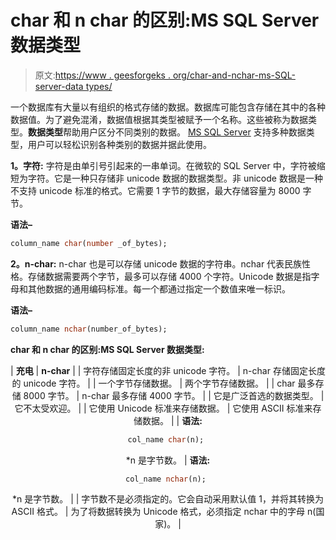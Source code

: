 # char 和 n char 的区别:MS SQL Server 数据类型

> 原文:[https://www . geesforgeks . org/char-and-nchar-ms-SQL-server-data types/](https://www.geeksforgeeks.org/difference-between-char-and-nchar-ms-sql-server-datatypes/)

一个数据库有大量以有组织的格式存储的数据。数据库可能包含存储在其中的各种数据值。为了避免混淆，数据值根据其类型被赋予一个名称。这些被称为数据类型。**数据类型**帮助用户区分不同类别的数据。 [MS SQL Server](https://www.geeksforgeeks.org/introduction-of-ms-sql-server/) 支持多种数据类型，用户可以轻松识别各种类别的数据并据此使用。

**1。字符:**
字符是由单引号引起来的一串单词。在微软的 SQL Server 中，字符被缩短为字符。它是一种只存储非 unicode 数据的数据类型。非 unicode 数据是一种不支持 unicode 标准的格式。它需要 1 字节的数据，最大存储容量为 8000 字节。

**语法–**

```sql
column_name char(number _of_bytes);

```

**2。n-char:**
n-char 也是可以存储 unicode 数据的字符串。nchar 代表民族性格。存储数据需要两个字节，最多可以存储 4000 个字符。Unicode 数据是指字母和其他数据的通用编码标准。每一个都通过指定一个数值来唯一标识。

**语法–**

```sql
column_name nchar(number_of_bytes);

```

**char 和 n char 的区别:MS SQL Server 数据类型:**

<center>

| **充电** | **n-char** |
| 字符存储固定长度的非 unicode 字符。 | n-char 存储固定长度的 unicode 字符。 |
| 一个字节存储数据。 | 两个字节存储数据。 |
| char 最多存储 8000 字节。 | n-char 最多存储 4000 字节。 |
| 它是广泛首选的数据类型。 | 它不太受欢迎。 |
| 它使用 Unicode 标准来存储数据。 | 它使用 ASCII 标准来存储数据。 |
| **语法:**

```sql
col_name char(n); 
```

*n 是字节数。 | **语法:**

```sql
col_name nchar(n); 
```

*n 是字节数。 |
| 字节数不是必须指定的。它会自动采用默认值 1，并将其转换为 ASCII 格式。 | 为了将数据转换为 Unicode 格式，必须指定 nchar 中的字母 n(国家)。 |

</center>